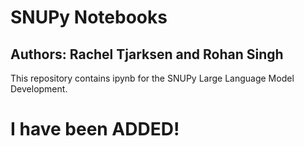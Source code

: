# SNUPy Notebooks
## Authors: Rachel Tjarksen and Rohan Singh
This repository contains ipynb for the SNUPy Large Language Model Development.

# I have been ADDED!
